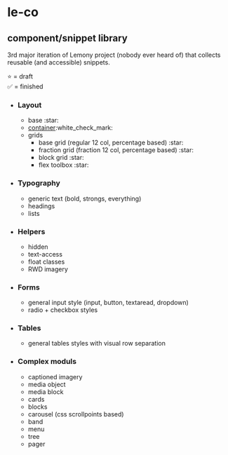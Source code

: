 # le-co

## component/snippet library
3rd major iteration of Lemony project (nobody ever heard of) that collects reusable (and accessible) snippets.

:star: = draft  
:white_check_mark: = finished


<ul>
    <li><h3>Layout</h3>
        <ul>
            <li>base :star:</li>
            <li><a href="https://github.com/vlad-saling/le-co/blob/master/layout/container/container.css">container</a>:white_check_mark:</li>
            <li>grids
                <ul>
                    <li>base grid (regular 12 col, percentage based) :star:</li>
                    <li>fraction grid (fraction 12 col, percentage based) :star:</li>
                    <li>block grid :star:</li>
                    <li>flex toolbox :star:</li>
                </ul>
            </li>
        </ul>
    </li>
    <li><h3>Typography</h3>
        <ul>
            <li>generic text (bold, strongs, everything)</li>
            <li>headings</li>
            <li>lists</li>
        </ul>
    </li>
    <li><h3>Helpers</h3>
        <ul>
            <li>hidden</li>
            <li>text-access</li>
            <li>float classes</li>
            <li>RWD imagery</li>
        </ul>
    </li>
    <li><h3>Forms</h3>
        <ul>
            <li>general input style (input, button, textaread, dropdown)</li>
            <li>radio + checkbox styles</li>
        </ul>
    </li>
    <li><h3>Tables</h3>
        <ul>
            <li>general tables styles with visual row separation</li>
        </ul>
    </li>
    <li><h3>Complex moduls</h3>
        <ul>
            <li>captioned imagery</li>
            <li>media object</li>
            <li>media block</li>
            <li>cards</li>
            <li>blocks</li>
            <li>carousel (css scrollpoints based)</li>
            <li>band</li>
            <li>menu</li>
            <li>tree</li>
            <li>pager</li>
        </ul>
    </li>
</ul>


